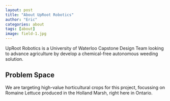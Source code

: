```yaml
---
layout: post
title: "About UpRoot Robotics"
author: "Eric"
categories: about
tags: [about]
image: field-1.jpg
---
```

UpRoot Robotics is a University of Waterloo Capstone Design Team looking to advance agriculture by develop a chemical-free autonomous weeding solution.


## Problem Space
We are targeting high-value horticultural crops for this project, focussing on Romaine Lettuce produced in the Holland Marsh, right here in Ontario.



